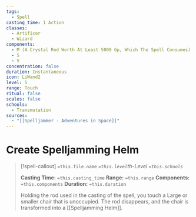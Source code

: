 ```yaml
---
tags:
  - Spell
casting_time: 1 Action
classes:
  - Artificer
  - Wizard
components:
  - M (A Crystal Rod Worth At Least 5000 Gp, Which The Spell Consumes)
  - S
  - V
concentration: false
duration: Instantaneous
icon: LiWand2
level: 5
range: Touch
ritual: false
scales: false
schools:
  - Transmutation
sources:
  - "[[Spelljammer - Adventures in Space]]"
---
```


# Create Spelljamming Helm

>[!spell-callout] `=this.file.name`
>*`=this.level`th-Level `=this.schools`*
>
>**Casting Time:** `=this.casting_time`
>**Range:** `=this.range`
>**Components:** `=this.components`
>**Duration:** `=this.duration`
>
>Holding the rod used in the casting of the spell, you touch a Large or smaller chair that is unoccupied. The rod disappears, and the chair is transformed into a [[Spelljamming Helm]].
>
>
